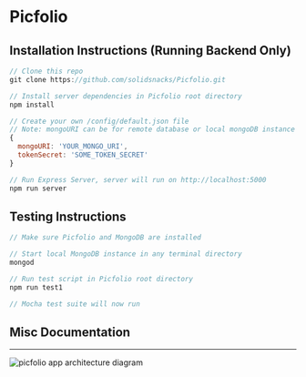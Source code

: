 # Picfolio

## Installation Instructions (Running Backend Only)
````javascript
// Clone this repo 
git clone https://github.com/solidsnacks/Picfolio.git

// Install server dependencies in Picfolio root directory
npm install

// Create your own /config/default.json file
// Note: mongoURI can be for remote database or local mongoDB instance
{
  mongoURI: 'YOUR_MONGO_URI',
  tokenSecret: 'SOME_TOKEN_SECRET'
}

// Run Express Server, server will run on http://localhost:5000
npm run server
````


## Testing Instructions
````javascript
// Make sure Picfolio and MongoDB are installed

// Start local MongoDB instance in any terminal directory
mongod

// Run test script in Picfolio root directory
npm run test1

// Mocha test suite will now run
````

## Misc Documentation
-----
![picfolio app architecture diagram](https://i.imgur.com/a4cOlNd.png)